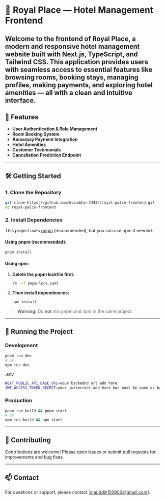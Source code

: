 # 🏨 Royal Place — Hotel Management Frontend

## Welcome to the frontend of Royal Place, a modern and responsive hotel management website built with Next.js, TypeScript, and Tailwind CSS. This application provides users with seamless access to essential features like browsing rooms, booking stays, managing profiles, making payments, and exploring hotel amenities — all with a clean and intuitive interface.

## 🚀 Features

- **User Authentication & Role Management**
- **Room Booking System**
- **Aamarpay Payment Integration**
- **Hotel Amenities**
- **Customer Testimonials**
- **Cancellation Prediction Endpoint**

---

## 🛠 Getting Started

### 1. Clone the Repository

```bash
git clone https://github.com/Alauddin-24434/royal-palce-frontend.git
cd royal-palce-frontend
```

### 2. Install Dependencies

This project uses [pnpm](https://pnpm.io/) (recommended), but you can use npm if needed.

#### Using pnpm (recommended):

```bash
pnpm install
```

#### Using npm:

1. **Delete the pnpm lockfile first:**
   ```bash
   rm -rf pnpm-lock.yaml
   ```
2. **Then install dependencies:**
   ```bash
   npm install
   ```

> **Warning:** Do **not** mix pnpm and npm in the same project.

---

## 🚀 Running the Project

### Development

```bash
pnpm run dev
# or
npm run dev
```

.env

```bash
NEXT_PUBLIC_API_BASE_URL=your backednd url add hare
JWT_ACCESS_TOKEN_SECRET=your jwtsecrect add hare but must be same as backend and clint same sercet
```

### Production

```bash
pnpm run build && pnpm start
# or
npm run build && npm start
```

---

## 🤝 Contributing

Contributions are welcome! Please open issues or submit pull requests for improvements and bug fixes.

---

## 📫 Contact

For questions or support, please contact [alauddin150900@gmail.com].
